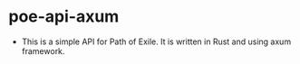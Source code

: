# poe-api-axum

- This is a simple API for Path of Exile. It is written in Rust and using axum framework.
